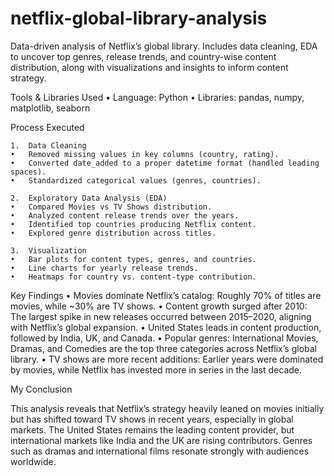 # netflix-global-library-analysis
Data-driven analysis of Netflix’s global library. Includes data cleaning, EDA to uncover top genres, release trends, and country-wise content distribution, along with visualizations and insights to inform content strategy.

Tools & Libraries Used
	•	Language: Python
	•	Libraries: pandas, numpy, matplotlib, seaborn


Process Executed

	1.	Data Cleaning
	•	Removed missing values in key columns (country, rating).
	•	Converted date_added to a proper datetime format (handled leading spaces).
	•	Standardized categorical values (genres, countries).
 
	2.	Exploratory Data Analysis (EDA)
	•	Compared Movies vs TV Shows distribution.
	•	Analyzed content release trends over the years.
	•	Identified top countries producing Netflix content.
	•	Explored genre distribution across titles.
 
	3.	Visualization
	•	Bar plots for content types, genres, and countries.
	•	Line charts for yearly release trends.
	•	Heatmaps for country vs. content-type contribution.
 

Key Findings
	•	Movies dominate Netflix’s catalog: Roughly 70% of titles are movies, while ~30% are TV shows.
	•	Content growth surged after 2010: The largest spike in new releases occurred between 2015–2020, aligning with Netflix’s global expansion.
	•	United States leads in content production, followed by India, UK, and Canada.
	•	Popular genres: International Movies, Dramas, and Comedies are the top three categories across Netflix’s global library.
	•	TV shows are more recent additions: Earlier years were dominated by movies, while Netflix has invested more in series in the last decade.


My Conclusion

This analysis reveals that Netflix’s strategy heavily leaned on movies initially but has shifted toward TV shows in recent years, especially in global markets. The United States remains the leading content provider, but international markets like India and the UK are rising contributors. Genres such as dramas and international films resonate strongly with audiences worldwide.
